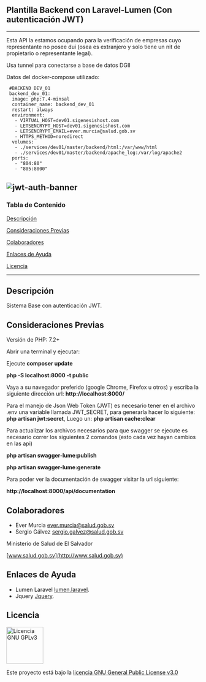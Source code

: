## Plantilla Backend con Laravel-Lumen (Con autenticación JWT)
-----------
Esta API la estamos ocupando para la verificación de empresas cuyo representante no posee dui (osea es extranjero y solo tiene un nit de propietario o representante legal).

Usa tunnel para conectarse a base de datos DGII

Datos del docker-compose utilizado:
 
     #BACKEND DEV_01
     backend_dev_01:
      image: php:7.4-minsal
      container_name: backend_dev_01
      restart: always
      environment:
       - VIRTUAL_HOST=dev01.sigenesishost.com
       - LETSENCRYPT_HOST=dev01.sigenesishost.com
       - LETSENCRYPT_EMAIL=ever.murcia@salud.gob.sv
       - HTTPS_METHOD=noredirect
      volumes:
       - ./services/dev01/master/backend/html:/var/www/html
       - ./services/dev01/master/backend/apache_log:/var/log/apache2
      ports:
       - "804:80"
       - "805:8000"



![jwt-auth-banner](https://cloud.githubusercontent.com/assets/1801923/9915273/119b9350-5cae-11e5-850b-c941cac60b32.png)
-----------
### Tabla de Contenido

[Descripción](#descripcion)

[Consideraciones Previas](#consideraciones-previas)

[Colaboradores](#colaboradores)

[Enlaces de Ayuda](#enlaces-ayuda)

[Licencia](#licencia)

-----------

## Descripción
Sistema Base con autenticación JWT.

## Consideraciones Previas

Versión de PHP: 7.2+

Abrir una terminal y ejecutar:

Ejecute **composer update**

**php -S localhost:8000 -t public** 

Vaya a su navegador preferido (google Chrome, Firefox u otros) y escriba la siguiente dirección url:
**http://localhost:8000/**

Para el manejo de Json Web Token (JWT) es necesario tener en el archivo .env una variable llamada JWT_SECRET, para generarla hacer lo siguiente:
**php artisan jwt:secret**, 
Luego un:
**php artisan cache:clear**

Para actualizar los archivos necesarios para que swagger se ejecute es necesario correr los siguientes 2 comandos (esto cada vez hayan cambios en las api)

**php artisan swagger-lume:publish**

**php artisan swagger-lume:generate**

Para poder ver la documentación de swagger visitar la url siguiente:

**http://localhost:8000/api/documentation**



## Colaboradores
* Ever Murcia <ever.murcia@salud.gob.sv>
* Sergio Gálvez <sergio.galvez@salud.gob.sv>

Ministerio de Salud de El Salvador

[www.salud.gob.sv](http://www.salud.gob.sv)

## Enlaces de Ayuda
* Lumen Laravel [lumen.laravel](https://lumen.laravel.com/).
* Jquery [Jquery](https://jquery.com/).

## Licencia
<a rel="license" href="https://www.gnu.org/licenses/gpl-3.0.en.html"><img alt="Licencia GNU GPLv3" style="border-width:0" src="https://next.salud.gob.sv/index.php/s/qxdZd5iwcqCyJxn/preview" width="96" /></a>

Este proyecto está bajo la <a rel="license" href="http://codigo.salud.gob.sv/plantillas/api-rest-admin/blob/master/LICENSE">licencia GNU General Public License v3.0</a>


<!--The Lumen framework is open-sourced software licensed under the [MIT license](https://opensource.org/licenses/MIT).-->


